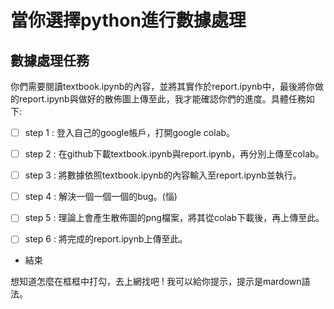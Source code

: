 # 當你選擇python進行數據處理

## 數據處理任務
你們需要閱讀textbook.ipynb的內容，並將其實作於report.ipynb中，最後將你做的report.ipynb與做好的散佈圖上傳至此，我才能確認你們的進度。具體任務如下:

- [ ] step 1 : 登入自己的google帳戶，打開google colab。

- [ ] step 2 : 在github下載textbook.ipynb與report.ipynb，再分別上傳至colab。

- [ ] step 3 : 將數據依照textbook.ipynb的內容輸入至report.ipynb並執行。

- [ ] step 4 : 解決一個一個一個的bug。(惱)

- [ ] step 5 : 理論上會產生散佈圖的png檔案，將其從colab下載後，再上傳至此。

- [ ] step 6 : 將完成的report.ipynb上傳至此。

- 結束

想知道怎麼在框框中打勾，去上網找吧 ! 我可以給你提示，提示是mardown語法。
